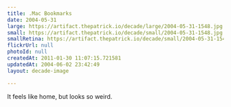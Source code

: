 ```yaml
---
title: .Mac Bookmarks
date: 2004-05-31
large: https://artifact.thepatrick.io/decade/large/2004-05-31-1548.jpg
small: https://artifact.thepatrick.io/decade/small/2004-05-31-1548.jpg
smallRetina: https://artifact.thepatrick.io/decade/small/2004-05-31-1548@2x.jpg
flickrUrl: null
photoId: null
createdAt: 2011-01-30 11:07:15.721581
updatedAt: 2004-06-02 23:42:49
layout: decade-image

---
```

It feels like home, but looks so weird.
